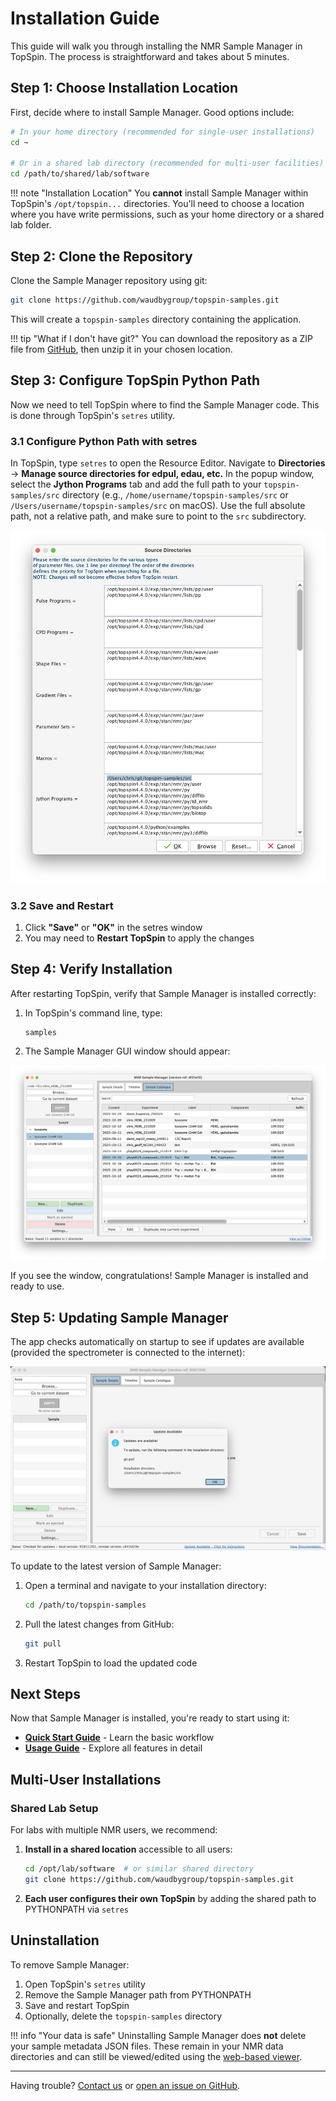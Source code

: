 # Installation Guide

This guide will walk you through installing the NMR Sample Manager in TopSpin. The process is straightforward and takes about 5 minutes.

## Step 1: Choose Installation Location

First, decide where to install Sample Manager. Good options include:

```bash
# In your home directory (recommended for single-user installations)
cd ~

# Or in a shared lab directory (recommended for multi-user facilities)
cd /path/to/shared/lab/software
```

!!! note "Installation Location"
    You **cannot** install Sample Manager within TopSpin's `/opt/topspin...` directories. You'll need to choose a location where you have write permissions, such as your home directory or a shared lab folder.

## Step 2: Clone the Repository

Clone the Sample Manager repository using git:

```bash
git clone https://github.com/waudbygroup/topspin-samples.git
```

This will create a `topspin-samples` directory containing the application.

!!! tip "What if I don't have git?"
    You can download the repository as a ZIP file from [GitHub](https://github.com/waudbygroup/topspin-samples), then unzip it in your chosen location.

## Step 3: Configure TopSpin Python Path

Now we need to tell TopSpin where to find the Sample Manager code. This is done through TopSpin's `setres` utility.

### 3.1 Configure Python Path with setres

In TopSpin, type `setres` to open the Resource Editor. Navigate to **Directories** → **Manage source directories for edpul, edau, etc.** In the popup window, select the **Jython Programs** tab and add the full path to your `topspin-samples/src` directory (e.g., `/home/username/topspin-samples/src` or `/Users/username/topspin-samples/src` on macOS). Use the full absolute path, not a relative path, and make sure to point to the `src` subdirectory.

![TopSpin setres configuration](../images/setres.png)

### 3.2 Save and Restart

1. Click **"Save"** or **"OK"** in the setres window
2. You may need to **Restart TopSpin** to apply the changes

## Step 4: Verify Installation

After restarting TopSpin, verify that Sample Manager is installed correctly:

1. In TopSpin's command line, type:
   ```
   samples
   ```

2. The Sample Manager GUI window should appear:

![Sample Manager main window](../images/sample-catalogue.png)

If you see the window, congratulations! Sample Manager is installed and ready to use.

## Step 5: Updating Sample Manager

The app checks automatically on startup to see if updates are available (provided the spectrometer is connected to the internet):

![Automatic detection of updates](../images/updates.png)

To update to the latest version of Sample Manager:

1. Open a terminal and navigate to your installation directory:
   ```bash
   cd /path/to/topspin-samples
   ```

2. Pull the latest changes from GitHub:
   ```bash
   git pull
   ```

3. Restart TopSpin to load the updated code


## Next Steps

Now that Sample Manager is installed, you're ready to start using it:

- **[Quick Start Guide](quickstart.md)** - Learn the basic workflow
- **[Usage Guide](../usage.md)** - Explore all features in detail

## Multi-User Installations

### Shared Lab Setup

For labs with multiple NMR users, we recommend:

1. **Install in a shared location** accessible to all users:
   ```bash
   cd /opt/lab/software  # or similar shared directory
   git clone https://github.com/waudbygroup/topspin-samples.git
   ```

2. **Each user configures their own TopSpin** by adding the shared path to PYTHONPATH via `setres`

## Uninstallation

To remove Sample Manager:

1. Open TopSpin's `setres` utility
2. Remove the Sample Manager path from PYTHONPATH
3. Save and restart TopSpin
4. Optionally, delete the `topspin-samples` directory

!!! info "Your data is safe"
    Uninstalling Sample Manager does **not** delete your sample metadata JSON files. These remain in your NMR data directories and can still be viewed/edited using the [web-based viewer](https://github.com/waudbygroup/nmr-sample-viewer).

---

Having trouble? [Contact us](mailto:c.waudby@ucl.ac.uk) or [open an issue on GitHub](https://github.com/waudbygroup/topspin-samples/issues).
